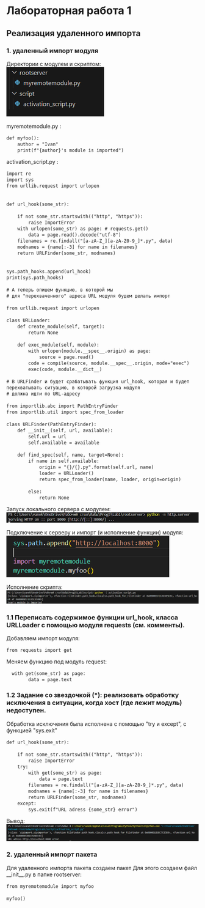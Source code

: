 # Лабораторная работа 1
## Реализация удаленного импорта
### 1. удаленный импорт модуля
Директории с модулем и скриптом:\
![alt text](image.png)

myremotemodule.py :
```
def myfoo():
    author = "Ivan"
    print(f"{author}'s module is imported")
```

activation_script.py :
```
import re
import sys
from urllib.request import urlopen


def url_hook(some_str):
      
    if not some_str.startswith(("http", "https")):
        raise ImportError
    with urlopen(some_str) as page: # requests.get()
        data = page.read().decode("utf-8")
    filenames = re.findall("[a-zA-Z_][a-zA-Z0-9_]*.py", data)
    modnames = {name[:-3] for name in filenames}
    return URLFinder(some_str, modnames)


sys.path_hooks.append(url_hook)
print(sys.path_hooks)

# А теперь опишем функцию, в которой мы 
# для "перехваченного" адреса URL модуля будем делать импорт

from urllib.request import urlopen

class URLLoader:
    def create_module(self, target):
        return None
    
    def exec_module(self, module):
        with urlopen(module.__spec__.origin) as page:
            source = page.read()
        code = compile(source, module.__spec__.origin, mode="exec")
        exec(code, module.__dict__)

# В URLFinder и будет срабатывать функция url_hook, которая и будет перехватывать ситуацию, в которой загрузка модуля 
# должна идти по URL-адресу

from importlib.abc import PathEntryFinder
from importlib.util import spec_from_loader

class URLFinder(PathEntryFinder):
    def __init__(self, url, available):
        self.url = url
        self.available = available
        
    def find_spec(self, name, target=None):
        if name in self.available:
            origin = "{}/{}.py".format(self.url, name)
            loader = URLLoader()
            return spec_from_loader(name, loader, origin=origin)
        
        else:
            return None
```

Запуск локального сервера с модулем:\
![alt text](image-1.png)

Подключение к серверу и импорт (и исполнение функции) модуля:\
![alt text](image-2.png)

Исполнение скрипта:\
![alt text](image-4.png)

### 1.1 Переписать содержимое функции url_hook, класса URLLoader с помощью модуля requests (см. комменты).

Добавляем импорт модуля:
```
from requests import get
```

Меняем функцию под модуль request:
```
  with get(some_str) as page:
        data = page.text
```
### 1.2 Задание со звездочкой (*): реализовать обработку исключения в ситуации, когда хост (где лежит модуль) недоступен.

Обработка исключения была исполнена с помощью "try и except", с функцией "sys.exit"
```
def url_hook(some_str):
      
    if not some_str.startswith(("http", "https")):
        raise ImportError
    try:
        with get(some_str) as page:
            data = page.text
        filenames = re.findall("[a-zA-Z_][a-zA-Z0-9_]*.py", data)
        modnames = {name[:-3] for name in filenames}
        return URLFinder(some_str, modnames)
    except:
        sys.exit(f"URL adress {some_str} error")
```
Вывод: ![alt text](image-3.png)

### 2. удаленный импорт пакета

Для удаленного импорта пакета создаем пакет
Для этого создаем файл \_\_init__.py в папке rootserver:
```
from myremotemodule import myfoo

myfoo()
```

    
